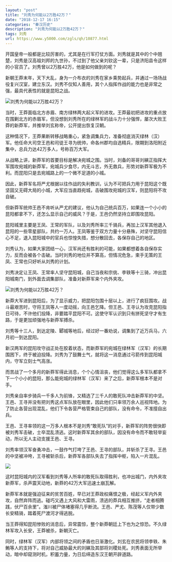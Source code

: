 ```yaml
---
layout: "post"
title: "刘秀为何能以2万胜42万？"
date: "2018-12-17 16:15"
categories: "秦汉历史"
description: "刘秀为何能以2万胜42万？"
tags: 刘秀
url: https://www.y5000.com/zgls/qh/10877.html
---
```






开国皇帝一般都是比较厉害的，尤其是在行军打仗方面。刘秀就是其中的个中翘楚，刘秀是汉高祖刘邦的九世孙，不过到了他父亲刘钦这一辈，只是济阳县令这样的小官员了。刘秀曾以2万胜42万，他是如何做到的呢？

新朝王莽末年，天下大乱，身为一介布衣的刘秀在家乡乘势起兵，并通过一场场战役复兴汉室，建立东汉。刘秀不仅知人善用，其个人指挥作战的能力也是非常之强，最具代表性的就是昆阳之战。

![刘秀为何能以2万胜42万？](/uploads/allimg/170116/6-1F116132S6164.JPG)

当时，王莽面临北方赤眉、南方绿林两大起义军的进攻。王莽最初把进攻的重点放在围剿北方的赤眉军，但没想到刘秀所在的绿林军的战斗力十分强悍，屡次大败王莽的新莽军，并推举刘玄称帝，公开提出恢复汉朝。

这种情况下，王莽果断转移战略重心，紧急调集兵力，准备彻底消灭绿林（汉）军。他任命大司空王邑和司徒王寻为统帅，命各州郡均自选精兵，限期到洛阳附近集中，总兵力达42万多人，号称百万大军。

从战略上讲，新莽军的首要目标是解决宛城之围。当时，刘备的哥哥刘縯正指挥大军围攻宛城的新莽军，宛城兵少食尽，内无斗志，外无救兵，形势对新莽军极为不利。而昆阳只是去宛城路上的一个微不足道的小城。

因此，新莽军名将严尤根据以往作战的失利教训，认为不可把兵力用于昆阳这个既坚固又无碍大局的小城，大军应当直趋宛城，击破围攻宛城的汉军，则昆阳将不攻自破。

但新莽军统帅王邑不肯听从严尤的建议，他认为自己统兵百万，如果连一个小小的昆阳都拿不下，还怎么显示自己的威风？于是，王邑仍然坚持立即围攻昆阳。

昆阳城里主要是王凤、王常的军队，以及刘秀所率三千骑兵，再加上汉军其他退入昆阳的一些零星部队，共约一万人。王凤等鉴于双方力量十分悬殊，对坚守昆阳信心不足，退入昆阳城中的官兵也惊惶失措，想分散回去，各保存自己的地区。

刘秀认为，如果大家团结一心，汉军尚还有胜利的可能，如果都想着各自保存实力，反而会被各个击破。当时刘秀的地位并不算高，但情况危急，束手无策的王凤、王常也只好听从刘秀的计划。

刘秀决定让王凤、王常率人坚守昆阳城，自己当夜和宗佻、李轶等十三骑，冲出昆阳城南门，到外面去调集部队，准备对新莽军来个内外夹攻。

![刘秀为何能以2万胜42万？](/uploads/allimg/170116/6-1F116132F2E1.JPG)

新莽大军进到昆阳后，为了显示威力，把昆阳包围十层以上，进行了疯狂围攻。战斗最艰苦时，守将王凤等人一度动摇，向王邑乞降。但王邑、王寻认为攻克昆阳指日可待，不许他们投降，非要踏平昆阳不可。这使守军认识到只有拼死坚守才有生路，于是更加顽强地与新莽军搏杀。

刘秀等十三人，到达定陵、郾城等地后，经过好一番劝说，调集到了近万兵马，六月初一到达昆阳。

新汉两军的昆阳攻守战正处在胶着状态，而新莽军的宛城在绿林军（汉军）的长期围困下，终于被迫投降。刘秀为了鼓舞士气，就将这一消息通过弓箭传到昆阳城内，守军立刻士气高涨。

而苦战了一个多月的新莽军得此消息，个个心情沮丧，他们觉得这么多军队都拿不下一个小小的昆阳，那么能宛城的绿林军（汉军）来了之后，新莽军根本不是对手。

刘秀亲自率步骑兵一千多人为前锋，又精选了三千人的敢死队冲击新莽军的中坚。王邑、王寻并没有把刘秀这点军队放在眼里，因此他们只率领万余人巡视阵地。为了防止各营出现混乱，他们下令各营严格管束自己的部队，没有命令，不准擅自出兵。

王邑、王寻率领的这一万多人根本不是刘秀“敢死队”的对手，新莽军的阵势很快即被刘秀军击破，士卒混乱溃逃。这时新莽军其余的部队，因没有命令而不敢轻举妄动，所以无人主动支援王邑、王寻。

刘秀率领汉军奋勇冲击，一鼓作气打垮了王邑、王寻的部队，并斩杀了王寻。王邑的中坚被冲垮，王寻被斩杀后，新莽军各部队失去了指挥中枢，陷入一片混乱。

![](https://img.y5000.com/uploads/allimg/170116/1332325206-0.jpg)

这时昆阳城内的汉军看到刘秀等人所率的敢死队取得胜利，也冲出城门，内外夹攻新莽军，杀声震天动地，新莽的42万大军迅速土崩瓦解。

新莽军本就是强迫征来的贫苦百姓，早已对王莽政权痛恨之极，经起义军内外夹攻，自然弃阵而逃。碰巧又遇上大风和大雷雨，溃逃的莽兵相互推挤，“走者相腾践，伏尸百余里”。滍川被尸体堵塞得几乎断流。王邑、严尤、陈茂等人仅带少数长安精骑，踏着死尸渡河才得逃脱。

当王莽得知昆阳惨败的消息后，异常震惊，整个新莽朝廷上下也为之惊恐。不久绿林军攻入长安，王莽被杀，新朝灭亡。

同时，绿林军（汉军）内部将领之间的矛盾也日渐激化。刘玄在农民将领李轶、朱鲔等人的支持下，将对自己威胁最大的刘縯及其部将刘稷处死。刘秀表面无所举动，暗中却窥测时机，积蓄力量，为日后缔造东汉王朝开辟道路。
